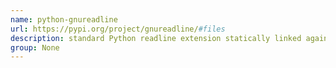 ```yaml
---
name: python-gnureadline
url: https://pypi.org/project/gnureadline/#files
description: standard Python readline extension statically linked against the GNU readline library. URL : https://pypi.org/project/gnureadline/#files Groups : None
group: None
---
```

